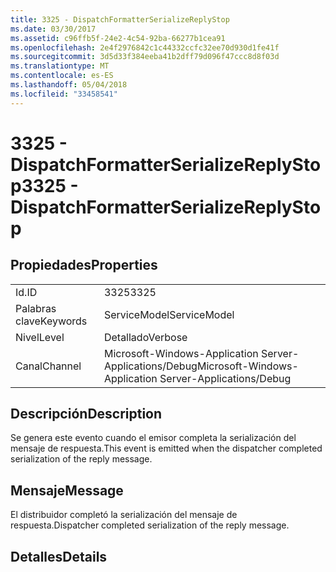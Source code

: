 ```yaml
---
title: 3325 - DispatchFormatterSerializeReplyStop
ms.date: 03/30/2017
ms.assetid: c96ffb5f-24e2-4c54-92ba-66277b1cea91
ms.openlocfilehash: 2e4f2976842c1c44332ccfc32ee70d930d1fe41f
ms.sourcegitcommit: 3d5d33f384eeba41b2dff79d096f47ccc8d8f03d
ms.translationtype: MT
ms.contentlocale: es-ES
ms.lasthandoff: 05/04/2018
ms.locfileid: "33458541"
---
```

# <a name="3325---dispatchformatterserializereplystop"></a><span data-ttu-id="d6357-102">3325 - DispatchFormatterSerializeReplyStop</span><span class="sxs-lookup"><span data-stu-id="d6357-102">3325 - DispatchFormatterSerializeReplyStop</span></span>
## <a name="properties"></a><span data-ttu-id="d6357-103">Propiedades</span><span class="sxs-lookup"><span data-stu-id="d6357-103">Properties</span></span>  
  
|||  
|-|-|  
|<span data-ttu-id="d6357-104">Id.</span><span class="sxs-lookup"><span data-stu-id="d6357-104">ID</span></span>|<span data-ttu-id="d6357-105">3325</span><span class="sxs-lookup"><span data-stu-id="d6357-105">3325</span></span>|  
|<span data-ttu-id="d6357-106">Palabras clave</span><span class="sxs-lookup"><span data-stu-id="d6357-106">Keywords</span></span>|<span data-ttu-id="d6357-107">ServiceModel</span><span class="sxs-lookup"><span data-stu-id="d6357-107">ServiceModel</span></span>|  
|<span data-ttu-id="d6357-108">Nivel</span><span class="sxs-lookup"><span data-stu-id="d6357-108">Level</span></span>|<span data-ttu-id="d6357-109">Detallado</span><span class="sxs-lookup"><span data-stu-id="d6357-109">Verbose</span></span>|  
|<span data-ttu-id="d6357-110">Canal</span><span class="sxs-lookup"><span data-stu-id="d6357-110">Channel</span></span>|<span data-ttu-id="d6357-111">Microsoft-Windows-Application Server-Applications/Debug</span><span class="sxs-lookup"><span data-stu-id="d6357-111">Microsoft-Windows-Application Server-Applications/Debug</span></span>|  
  
## <a name="description"></a><span data-ttu-id="d6357-112">Descripción</span><span class="sxs-lookup"><span data-stu-id="d6357-112">Description</span></span>  
 <span data-ttu-id="d6357-113">Se genera este evento cuando el emisor completa la serialización del mensaje de respuesta.</span><span class="sxs-lookup"><span data-stu-id="d6357-113">This event is emitted when the dispatcher completed serialization of the reply message.</span></span>  
  
## <a name="message"></a><span data-ttu-id="d6357-114">Mensaje</span><span class="sxs-lookup"><span data-stu-id="d6357-114">Message</span></span>  
 <span data-ttu-id="d6357-115">El distribuidor completó la serialización del mensaje de respuesta.</span><span class="sxs-lookup"><span data-stu-id="d6357-115">Dispatcher completed serialization of the reply message.</span></span>  
  
## <a name="details"></a><span data-ttu-id="d6357-116">Detalles</span><span class="sxs-lookup"><span data-stu-id="d6357-116">Details</span></span>
